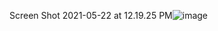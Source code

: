 
Screen Shot 2021-05-22 at 12.19.25 PM![image](https://user-images.githubusercontent.com/85391715/120904980-27433800-c61d-11eb-938d-02aa9ab4a362.png)
